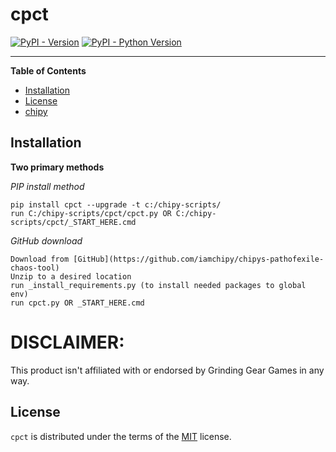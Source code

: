 # cpct

[![PyPI - Version](https://img.shields.io/pypi/v/cpct.svg)](https://pypi.org/project/cpct)
[![PyPI - Python Version](https://img.shields.io/pypi/pyversions/cpct.svg)](https://pypi.org/project/cpct)

-----

**Table of Contents**

- [Installation](#installation)
- [License](#license)
- [chipy](https://chipy.dev)

## Installation
**Two primary methods**

*PIP install method*
```console
pip install cpct --upgrade -t c:/chipy-scripts/
run C:/chipy-scripts/cpct/cpct.py OR C:/chipy-scripts/cpct/_START_HERE.cmd
```
*GitHub download*
```console
Download from [GitHub](https://github.com/iamchipy/chipys-pathofexile-chaos-tool) 
Unzip to a desired location
run _install_requirements.py (to install needed packages to global env)
run cpct.py OR _START_HERE.cmd
```

# DISCLAIMER:
This product isn't affiliated with or endorsed by Grinding Gear Games in any way.

## License

`cpct` is distributed under the terms of the [MIT](https://spdx.org/licenses/MIT.html) license.
